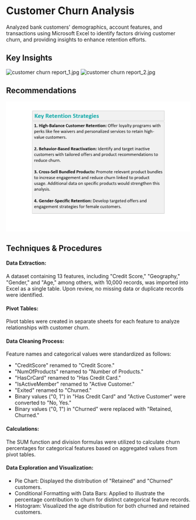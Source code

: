 # Customer Churn Analysis
Analyzed bank customers' demographics, account features, and transactions using Microsoft Excel to identify factors driving customer churn, and providing insights to enhance retention efforts.

## Key Insights
![customer churn report_1.jpg](https://github.com/jakejosh6751/Customer-Retention-Analysis/blob/main/customer%20churn%20report_1.jpg)
![customer churn report_2.jpg](https://github.com/jakejosh6751/Customer-Retention-Analysis/blob/main/customer%20churn%20report_2.jpg)

## Recommendations
![recommendations.jpg](https://github.com/jakejosh6751/Bank-Customer-Retention-Analysis/blob/main/recommendations.jpg)

## Techniques & Procedures

#### Data Extraction:
A dataset containing 13 features, including "Credit Score," "Geography," "Gender," and "Age," among others, with 10,000 records, was imported into Excel as a single table. Upon review, no missing data or duplicate records were identified.

#### Pivot Tables:
Pivot tables were created in separate sheets for each feature to analyze relationships with customer churn.

#### Data Cleaning Process:
Feature names and categorical values were standardized as follows:

- "CreditScore" renamed to "Credit Score."
- "NumOfProducts" renamed to "Number of Products."
- "HasCrCard" renamed to "Has Credit Card."
- "IsActiveMember" renamed to "Active Customer."
- "Exited" renamed to "Churned."
- Binary values ("0, 1") in "Has Credit Card" and "Active Customer" were converted to "No, Yes."
- Binary values ("0, 1") in "Churned" were replaced with "Retained, Churned."

#### Calculations:
The SUM function and division formulas were utilized to calculate churn percentages for categorical features based on aggregated values from pivot tables.

#### Data Exploration and Visualization:
- Pie Chart: Displayed the distribution of "Retained" and "Churned" customers.
- Conditional Formatting with Data Bars: Applied to illustrate the percentage contribution to churn for distinct categorical feature records.
- Histogram: Visualized the age distribution for both churned and retained customers.
